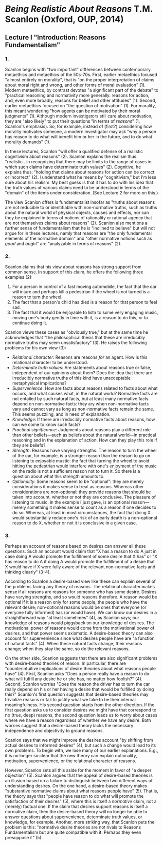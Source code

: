 # *Being Realistic About Reasons* T.M. Scanlon (Oxford, OUP, 2014)

## Lecture I "Introduction: Reasons Fundamentalism"

### 1.

Scanlon begins with "two important" differences between contemporary metaethics and metaethics of the 50s-70s. First, earlier metaethics focused "almost entirely on morality", that is "on the proper interpretation of claims about moral right and wrong, and other forms of moral evaluation" (1). Modern metaethics, by contrast devotes "a significant part of the debate" to "practical reasoning and normativity more generally: reasons for action, and, even more broadly, reasons for belief and other attitudes" (1). Second, earlier metaethics focused on "the question of motivation" (1). For morality, this meant wondering "how agents can be motivated by their moral judgments" (1). Although modern investigators still care about motivation, they are "also likely" to put their questions "in terms of *reasons*" (1, Scanlon's emphasis). So, for example, instead of (first?) considering how morality motivates someone, a modern investigator may ask "why a person has reason to do what will benefit him or her in the future, and to do what morality demands" (1).

In these lectures, Scanlon "will offer a qualified defense of a realistic cognitivism about reasons" (2). Scanlon explains the realism thus: "realistic...in recognizing that there may be limits to the range of cases in which such claims have determinate truth values" (2). Cognitive, he explains thus: "holding that claims about reasons for action can be correct or incorrect" (2). I understand what he means by "cognitivism," but I'm less sure about his realism. My best guess is that it has to do with his idea that the truth values of various claims need to be understood in terms of the "domain" of the items under consideration. (See Lecture 2 for more on this.)

The view Scanlon offers is fundamentalist insofar as "truths about reasons are not reducible to or identifiable with non-normative truths, such as truths about the natural world of physical objects, causes and effects, nor can they be explained in terms of notions of rationality or rational agency that are not themselves claims about reasons" (2). Scanlon also mentions a further sense of fundamentalism that he is "inclined to believe" but will not argue for in these lectures, namly that reasons are "the only fundamental elements of the normative domain" and "other normative notions such as *good* and *ought*" are "analyzable in terms of reasons" (2).

### 2.

Scanlon claims that his view about reasons has strong support from common sense. In support of this claim, he offers the following three examples (2):

1. For a person in control of a fast moving automobile, the fact that the car will injure and perhaps kill a pedestrian if the wheel is not turned is a reason to turn the wheel.
1. The fact that a person's child has died is a reason for that person to feel sad.
1. The fact that it would be enjoyable to listn to some very engaging music, moving one's body gently in time with it, is a reason to do this, or to continue doing it.

Scanlon views these cases as "obviously true," but at the same time he acknowledges that "the philosophical thesis that these are irreducibly normative truths may seem unsatisfactory" (3). He raises the following problems for his own view (3):

+ *Relational character*: Reasons are reasons *for* an agent. How is this relational character to be understood.
+ *Determinate truth values*: Are statements about reasons true or false, independent of our opinions about them? Does the idea that there are irreducibly normative truths of this kind have unacceptable metaphysical implications?
+ *Supervenience*: How are facts about reasons related to facts about what occurs, and what causes what, in the natural world? Normative facts are not entailed by such natural facts, but at least many normative facts depend on non-normative facts: they ary when non-normative facts vary and cannot vary as long as non-normative facts remain the same. This seems puzzling, and in need of explanation.
+ *Knowledge*: If there are irreducibly normative facts about reasons, how can we come to know such facts?
+ *Practical significance*: Judgments about reasons play a different role than other beliefs—such as beliefs about the natural world—in practical reasoning and in the explanation of action. How can they play this role if they are beliefs?
+ *Strength*: Reasons have varying strengths. The reason to turn the wheel of the car, for example, is a stronger reason than the reason to go on listening to enjoyable mustic: the fact that turning the wheel to avoid hitting the pedestrian would interfere with one's enjoyment of the music on the radio is not a sufficient reason not to turn it. So there is a question about what this strength amounts to.
+ *Optionality*: Some reasons seem to be "optional": they are merely considerations it makes sense to treat as reasons. Whereas other considerations are non-optional: they provide reasons that should be taken into account, whether or not they are conclusive. The pleasure of listening to music, in the example I just gave, is an optional reason—merely something it makes sense to count as a reason if one decides to do so. Whereas, at least in most circumstances, the fact that doing X would substantially reduce one's risk of an early death is a non-optional reason to do X, whether or not it is conclusive in a given case.

### 3.

Perhaps an account of reasons based on desires can answer all these questions. Such an account would claim that "X has a reason to do A just in case doing A would promote the fulfillment of some desire that X has" or "X has reason to do A if doing A would promote the fulfillment of a desire that X would have if X were fully aware of the relevant non-normative facts and thinking clearly" (3-4).

According to Scanlon a desire-based view like these can explain several of the problems facing any theory of reasons. The relational character makes sense if all reasons are reasons for someone who has some desire. Desires have varying strengths, and so would reasons therefore. A reason would be optional if it is a reason only for some people, the people who have the relevant desire; non-optional reasons would be ones that everyone (or everyone fully informed) has (or would have). We can know our desires in a straightforward way "at least sometimes" (4), as Scanlon says; our knowledge of reasons would piggyback on our knowledge of desires. The motivational power of reasons would come from the motivational power of desires, and that power seems axiomatic. A desire-based theory can also account for supervenience since what desires people have are "a function of natural facts" (4). When these natural facts change, their reasons change; when they stay the same, so do the relevant reasons.

On the other side, Scanlon suggests that there are also significant problems with desire-based theories of reason. In particular, there are "counterintuitive implications of desire theories about what reasons people have" (4). First, Scanlon asks "Does a person really have a reason to do what will fulfill any desire he or she has, no matter how foolish?" (4). Second, Scanlon worries "Does the reason the driver has to turn the car really depend on his or her having a desire that would be fulfilled by doing this?" Scanlon's first question suggests that desire-based theories may trivialize reasons or fail to justify what we take to be their internal meaningfulness. His second question starts from the other direction. If the first question asks us to consider desires we might have that correspond to no (true, deep) reasons, the second question leads us to worry about cases where we have a reason regardless of whether we have any desire. Both worries suggest that a desire-based theory lacks the necessary independence and objectivity to ground reasons.

Scanlon says that we might improve the desires account "by shifting from actual desires to informed desires" (4), but such a change would lead to its own problems. To begin with, we lose many of our earlier explanations. E.g., it is no longer so clear that the new theory can explain optionality, motivation, supervenience, or the relational character of reasons.

However, Scanlon sets all this aside for the moment in favor of "a deeper objection" (5). Scanlon argues that the appeal of desire-based theories is an illusion based on a failure to distinguish between two different ways of understanding desires. On the one hand, a desire-based theory makes "substantive normative claims about what reasons people have" (5). That is, the theory says that "people have reason to do what will promote the satisfaction of their desires" (5), where this is itself a *normative* claim, not a (merely) factual one. If the claim that desires support reasons is itself a normative claim, then the desire-based theory will no longer be able to answer questions about supervenience, determinate truth values, or knowledge, for example. Another, more striking way, that Scanlon puts the problem is this: "normative desire theories are not rivals to Reasons Fundamentalism but are quite compatible with it. Perhaps they even presuppose it" (5).
